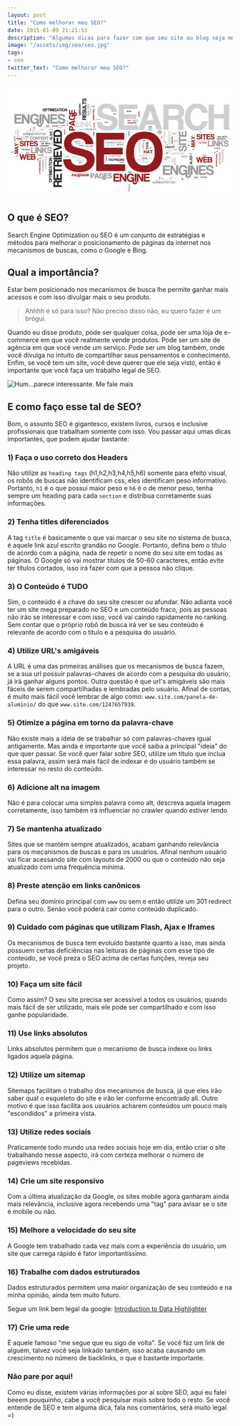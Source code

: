```yaml
---
layout: post
title: "Como melhorar meu SEO?"
date: 2015-01-09 21:21:53
description: "Algumas dicas para fazer com que seu site ou blog seja melhor indexado pelos buscadores."
image: "/assets/img/seo/seo.jpg"
tags:
- seo
twitter_text: "Como melhorar meu SEO?"
---
```


![SEO](/assets/img/seo/seo.jpg)

## O que é SEO?

Search Engine Optimization ou SEO é um conjunto de estratégias e métodos para melhorar o posicionamento de páginas da internet nos mecanismos de buscas, como o Google e Bing.

## Qual a importância?

Estar bem posicionado nos mecanismos de busca lhe permite ganhar mais acessos e com isso divulgar mais o seu produto.

>Ahhhh é só para isso? Não preciso disso não, eu quero fazer é um brógui.

Quando eu disse produto, pode ser qualquer coisa, pode ser uma loja de e-commerce em que você realmente vende produtos. Pode ser um site de agência em que você vende um serviço. Pode ser um blog também, onde você divulga no intuito de compartilhar seus pensamentos e conhecimento. Enfim, se você tem um site, você deve querer que ele seja visto, então é importante que você faça um trabalho legal de SEO.

![Hum...parece interessante. Me fale mais](http://geradormemes.com/media/created/l8hqci.jpg)

## E como faço esse tal de SEO?

Bom, o assunto SEO é gigantesco, existem livros, cursos e inclusive profissionais que trabalham somente com isso. Vou passar aqui umas dicas importantes, que podem ajudar bastante:

### 1) Faça o uso correto dos Headers

Não utilize as `heading tags` (h1,h2,h3,h4,h5,h6) somente para efeito visual, os robôs de buscas não identificam css, eles identificam peso informativo. Portanto, `h1` é o que possui maior peso e `h6` é o de menor peso, tenha sempre um heading para cada `section` e distribua corretamente suas informações.

### 2) Tenha titles diferenciados

A tag `title` é basicamente o que vai marcar o seu site no sistema de busca, é aquele link azul escrito grandão no Google. Portanto, defina bem o título de acordo com a página, nada de repetir o nome do seu site em todas as páginas. O Google só vai mostrar títulos de 50-60 caracteres, então evite ter títulos cortados, isso irá fazer com que a pessoa não clique.

### 3) O Conteúdo é TUDO

Sim, o conteúdo é a chave do seu site crescer ou afundar. Não adianta você ter um site mega preparado no SEO e um conteúdo fraco, pois as pessoas não irão se interessar e com isso, você vai caindo rapidamente no ranking. Sem contar que o próprio robô de busca irá ver se seu conteúdo é relevante de acordo com o título e a pesquisa do usuário.

### 4) Utilize URL's amigáveis

A URL é uma das primeiras análises que os mecanismos de busca fazem, se a sua url possuir palavras-chaves de acordo com a pesquisa do usuário, já irá ganhar alguns pontos. Outra questão é que url's amigáveis são mais fáceis de serem compartilhadas e lembradas pelo usuário. Afinal de contas, é muito mais fácil você lembrar de algo como: `www.site.com/panela-de-aluminio/` do que `www.site.com/1247657939`.

### 5) Otimize a página em torno da palavra-chave

Não existe mais a ideia de se trabalhar só com palavras-chaves igual antigamente. Mas ainda é importante que você saiba a principal "ideia" do que quer passar. Se você quer falar sobre SEO, utilize um título que inclua essa palavra, assim será mais fácil de indexar e do usuário também se interessar no resto do conteúdo.

### 6) Adicione alt na imagem

Não é para colocar uma simples palavra como alt, descreva aquela imagem corretamente, isso também irá influenciar no crawler quando estiver lendo

### 7) Se mantenha atualizado

Sites que se mantém sempre atualizados, acabam ganhando relevância para os mecanismos de buscas e para os usuários. Afinal nenhum usuário vai ficar acessando site com layouts de 2000 ou que o conteúdo não seja atualizado com uma frequência mínima.

### 8) Preste atenção em links canônicos

Defina seu domínio principal com `www` ou sem e então utilize um 301 redirect para o outro. Senão você poderá cair como conteúdo duplicado.

### 9) Cuidado com páginas que utilizam Flash, Ajax e Iframes

Os mecanismos de busca tem evoluído bastante quanto a isso, mas ainda possuem certas deficiências nas leituras de páginas com esse tipo de conteúdo, se você preza o SEO acima de certas funções, reveja seu projeto.

### 10) Faça um site fácil

Como assim? O seu site precisa ser acessível a todos os usuários, quando mais fácil de ser utilizado, mais ele pode ser compartilhado e com isso ganhe popularidade.

### 11) Use links absolutos

Links absolutos permitem que o mecanismo de busca indexe ou links ligados aquela página.

### 12) Utilize um sitemap

Sitemaps facilitam o trabalho dos mecanismos de busca, já que eles irão saber qual o esqueleto do site e irão ler conforme encontrado ali. Outro motivo é que isso facilita aos usuários acharem conteúdos um pouco mais "escondidos" a primeira vista.

### 13) Utilize redes sociais

Praticamente todo mundo usa redes sociais hoje em dia, então criar o site trabalhando nesse aspecto, irá com certeza melhorar o número de pageviews recebidas.

### 14) Crie um site responsivo

Com a última atualização da Google, os sites mobile agora ganharam ainda mais relevância, inclusive agora recebendo uma "tag" para avisar se o site é mobile ou não.

### 15) Melhore a velocidade do seu site

A Google tem trabalhado cada vez mais com a experiência do usuário, um site que carrega rápido é fator importantíssimo.

### 16) Trabalhe com dados estruturados

Dados estruturados permitem uma maior organização de seu conteúdo e na minha opinião, ainda tem muito futuro.

Segue um link bem legal da google: [Introduction to Data Highlighter](https://www.youtube.com/watch?v=WrEJds3QeTw)

### 17) Crie uma rede

É aquele famoso "me segue que eu sigo de volta". Se você faz um link de alguém, talvez você seja linkado também, isso acaba causando um crescimento no número de backlinks, o que é bastante importante.

### Não pare por aqui!

Como eu disse, existem várias informações por aí sobre SEO, aqui eu falei beeem pouquinho, cabe a você pesquisar mais sobre todo o resto. Se você entende de SEO e tem alguma dica, fala nos comentários, será muito legal =)






